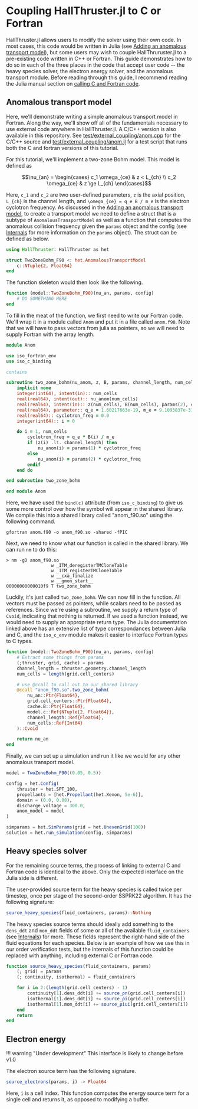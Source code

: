 # Coupling HallThruster.jl to C or Fortran

HallThruster.jl allows users to modify the solver using their own code.
In most cases, this code would be written in Julia (see [Adding an anomalous transport model](@ref)), but some users may wish to couple HallThruruster.jl to a pre-existing code written in C++ or Fortran.
This guide demonstrates how to do so in each of the three places in the code that accept user code -- the heavy species solver, the electron energy solver, and the anomalous transport module.
Before reading through this guide, I recommend reading the Julia manual section on [calling C and Fortran code](https://docs.julialang.org/en/v1/manual/calling-c-and-fortran-code/).

## Anomalous transport model
Here, we'll demonstrate writing a simple anomalous transport model in Fortran.
Along the way, we'll show off all of the fundamentals necessary to use external code anywhere in HallThruster.jl.
A C/C++ version is also available in this repository.
See [test/external_coupling/anom.cpp](https://github.com/UM-PEPL/HallThruster.jl/tree/main/test/external_coupling/anom.cpp) for the C/C++ source and [test/external_coupling/anom.jl](https://github.com/UM-PEPL/HallThruster.jl/tree/main/test/external_coupling/anom.jl) for a test script that runs both the C and fortran versions of this tutorial.

For this tutorial, we'll implement a two-zone Bohm model.
This model is defined as 

```math
\nu_{an} = \begin{cases}
    c_1 \omega_{ce} & z < L_{ch} \\
    c_2 \omega_{ce} & z \ge L_{ch}
\end{cases}
```

Here, ``c_1`` and ``c_2`` are two user-defined parameters, ``z`` is the axial position, ``L_{ch}`` is the channel length, and ``\omega_{ce} = q_e B / m_e`` is the electron cyclotron frequency.
As discussed in the [Adding an anomalous transport model](@ref), to create a transport model we need to define a struct that is a subtype of `AnomalousTransportModel` as well as a function that computes the anomalous collision frequency given the `params` object and the config (see [Internals](@ref) for more information on the `params` object).
The struct can be defined as below.

```julia
using HallThruster: HallThruster as het

struct TwoZoneBohm_F90 <: het.AnomalousTransportModel
    c::NTuple{2, Float64}
end
```

The function skeleton would then look like the following.

```julia
function (model::TwoZoneBohm_F90)(nu_an, params, config)
    # DO SOMETHING HERE
end
```

To fill in the meat of the function, we first need to write our Fortran code. We'll wrap it in a module called `Anom` and put it in a file called `anom.f90`.
Note that we will have to pass vectors from julia as pointers, so we will need to supply Fortran with the array length.

```fortran
module Anom

use iso_fortran_env
use iso_c_binding

contains

subroutine two_zone_bohm(nu_anom, z, B, params, channel_length, num_cells) bind(c)
    implicit none
    integer(int64), intent(in):: num_cells
    real(real64), intent(out):: nu_anom(num_cells)
    real(real64), intent(in):: z(num_cells), B(num_cells), params(2), channel_length
    real(real64), parameter:: q_e = 1.60217663e-19, m_e = 9.1093837e-31
    real(real64):: cyclotron_freq = 0.0
    integer(int64):: i = 0

    do i = 1, num_cells
        cyclotron_freq = q_e * B(i) / m_e
        if (z(i) .lt. channel_length) then
            nu_anom(i) = params(1) * cyclotron_freq
        else
            nu_anom(i) = params(2) * cyclotron_freq
        endif
    end do

end subroutine two_zone_bohm

end module Anom
```

Here, we have used the `bind(c)` attribute (from `iso_c_binding`) to give us some more control over how the symbol will appear in the shared library.
We compile this into a shared library called "anom_f90.so" using the following command.

```
gfortran anom.f90 -o anom_f90.so -shared -fPIC 
```

Next, we need to know what our function is called in the shared library.
We can run `nm` to do this:

```
> nm -gD anom_f90.so
                 w _ITM_deregisterTMCloneTable
                 w _ITM_registerTMCloneTable
                 w __cxa_finalize
                 w __gmon_start__
00000000000010f9 T two_zone_bohm
```

Luckily, it's just called `two_zone_bohm`. We can now fill in the function. 
All vectors must be passed as pointers, while scalars need to be passed as references.
Since we're using a subroutine, we supply a return type of `Cvoid`, indicating that nothing is returned.
If we used a function instead, we would need to supply an appropriate return type.
The Julia documentation linked above has an extensive list of type correspondances between Julia and C, and the `iso_c_env` module makes it easier to interface Fortran types to C types.

```julia
function (model::TwoZoneBohm_F90)(nu_an, params, config)
    # Extract some things from params
    (;thruster, grid, cache) = params
    channel_length = thruster.geometry.channel_length
    num_cells = length(grid.cell_centers)

    # use @ccall to call out to our shared library
    @ccall "anom_f90.so".two_zone_bohm(
        nu_an::Ptr{Float64},
        grid.cell_centers::Ptr{Float64},
        cache.B::Ptr{Float64},
        model.c::Ref{NTuple{2, Float64}},
        channel_length::Ref{Float64},
        num_cells::Ref{Int64}
    )::Cvoid

    return nu_an
end
```

Finally, we can set up a simulation and run it like we would for any other anomalous transport model.

```julia
model = TwoZoneBohm_F90((0.05, 0.5))

config = het.Config(
    thruster = het.SPT_100,
    propellants = [het.Propellant(het.Xenon, 5e-6)],
    domain = (0.0, 0.08),
    discharge_voltage = 300.0,
    anom_model = model
)

simparams = het.SimParams(grid = het.UnevenGrid(100))
solution = het.run_simulation(config, simparams)
```

## Heavy species solver

For the remaining source terms, the process of linking to external C and Fortran code is identical to the above.
Only the expected interface on the Julia side is different.

The user-provided source term for the heavy species is called twice per timestep, once per stage of the second-order SSPRK22 algorithm.
It has the following signature:

```julia
source_heavy_species(fluid_containers, params)::Nothing
```

The heavy species source terms should ideally add something to the `dens_ddt` and `mom_ddt` fields of some or all of the available `fluid_containers` (see [Internals](@ref)) for more.
These fields represent the right-hand side of the fluid equations for each species.
Below is an example of how we use this in our order verification tests, but the internals of this function could be replaced with anything, including external C or Fortran code.

```julia
function source_heavy_species(fluid_containers, params)
    (; grid) = params
    (; continuity, isothermal) = fluid_containers

    for i in 2:(length(grid.cell_centers) - 1)
        continuity[1].dens_ddt[i] += source_ρn(grid.cell_centers[i])
        isothermal[1].dens_ddt[i] += source_ρi(grid.cell_centers[i])
        isothermal[1].mom_ddt[i] += source_ρiui(grid.cell_centers[i])
    end
    return
end
```

## Electron energy

!!! warning "Under development"
    This interface is likely to change before v1.0

The electron source term has the following signature.

```julia
source_electrons(params, i) -> Float64
```

Here, `i` is a cell index. This function computes the energy source term for a single cell and returns it, as opposed to modifying a buffer.
